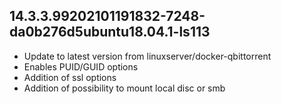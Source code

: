 ## 14.3.3.99202101191832-7248-da0b276d5ubuntu18.04.1-ls113
- Update to latest version from linuxserver/docker-qbittorrent
- Enables PUID/GUID options
- Addition of ssl options
- Addition of possibility to mount local disc or smb

